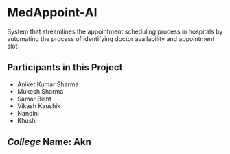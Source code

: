 # MedAppoint-AI
System that streamlines the appointment scheduling process in hospitals by automating the process of identifying doctor availability and appointment slot 

## Participants in this Project
- Aniket Kumar Sharma
- Mukesh Sharma
- Samar Bisht
- Vikash Kaushik
- Nandini
- Khushi


## *College* Name: Akn

